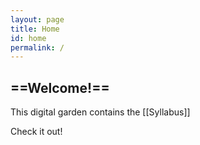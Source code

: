 ```yaml
---
layout: page
title: Home
id: home
permalink: /
---
```


## ==Welcome!==

This digital garden contains the [[Syllabus]]

Check it out!

<style>
  .wrapper {
    max-width: 46em;
  }
</style>

